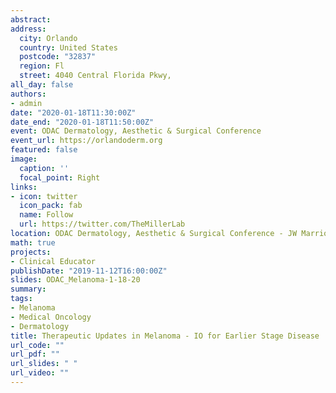 ```yaml
---
abstract: 
address:
  city: Orlando
  country: United States
  postcode: "32837"
  region: Fl
  street: 4040 Central Florida Pkwy,
all_day: false
authors: 
- admin
date: "2020-01-18T11:30:00Z"
date_end: "2020-01-18T11:50:00Z"
event: ODAC Dermatology, Aesthetic & Surgical Conference
event_url: https://orlandoderm.org
featured: false
image:
  caption: ''
  focal_point: Right
links:
- icon: twitter
  icon_pack: fab
  name: Follow
  url: https://twitter.com/TheMillerLab
location: ODAC Dermatology, Aesthetic & Surgical Conference - JW Marriott
math: true
projects:
- Clinical Educator
publishDate: "2019-11-12T16:00:00Z"
slides: ODAC_Melanoma-1-18-20
summary:
tags: 
- Melanoma
- Medical Oncology
- Dermatology
title: Therapeutic Updates in Melanoma - IO for Earlier Stage Disease
url_code: ""
url_pdf: ""
url_slides: " "
url_video: ""
---
```

 
